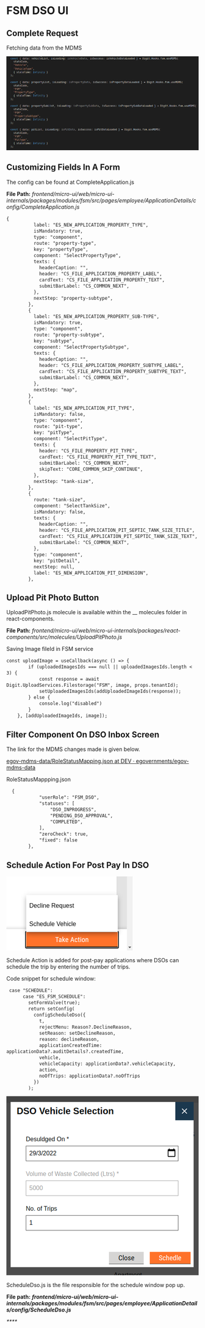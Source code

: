 # FSM DSO UI

## **Complete Request** <a href="#complete-request" id="complete-request"></a>

Fetching data from the MDMS

![](<../../../../../.gitbook/assets/image (6).png>)

## Customizing Fields In A Form <a href="#customizing-fields-in-a-form" id="customizing-fields-in-a-form"></a>

The config can be found at CompleteApplication.js

**File Path:** _frontend/micro-ui/web/micro-ui-internals/packages/modules/fsm/src/pages/employee/ApplicationDetails/config/CompleteApplication.js_

```
{
          label: "ES_NEW_APPLICATION_PROPERTY_TYPE",
          isMandatory: true,
          type: "component",
          route: "property-type",
          key: "propertyType",
          component: "SelectPropertyType",
          texts: {
            headerCaption: "",
            header: "CS_FILE_APPLICATION_PROPERTY_LABEL",
            cardText: "CS_FILE_APPLICATION_PROPERTY_TEXT",
            submitBarLabel: "CS_COMMON_NEXT",
          },
          nextStep: "property-subtype",
        },
        {
          label: "ES_NEW_APPLICATION_PROPERTY_SUB-TYPE",
          isMandatory: true,
          type: "component",
          route: "property-subtype",
          key: "subtype",
          component: "SelectPropertySubtype",
          texts: {
            headerCaption: "",
            header: "CS_FILE_APPLICATION_PROPERTY_SUBTYPE_LABEL",
            cardText: "CS_FILE_APPLICATION_PROPERTY_SUBTYPE_TEXT",
            submitBarLabel: "CS_COMMON_NEXT",
          },
          nextStep: "map",
        },
        {
          label: "ES_NEW_APPLICATION_PIT_TYPE",
          isMandatory: false,
          type: "component",
          route: "pit-type",
          key: "pitType",
          component: "SelectPitType",
          texts: {
            header: "CS_FILE_PROPERTY_PIT_TYPE",
            cardText: "CS_FILE_PROPERTY_PIT_TYPE_TEXT",
            submitBarLabel: "CS_COMMON_NEXT",
            skipText: "CORE_COMMON_SKIP_CONTINUE",
          },
          nextStep: "tank-size",
        },
        {
          route: "tank-size",
          component: "SelectTankSize",
          isMandatory: false,
          texts: {
            headerCaption: "",
            header: "CS_FILE_APPLICATION_PIT_SEPTIC_TANK_SIZE_TITLE",
            cardText: "CS_FILE_APPLICATION_PIT_SEPTIC_TANK_SIZE_TEXT",
            submitBarLabel: "CS_COMMON_NEXT",
          },
          type: "component",
          key: "pitDetail",
          nextStep: null,
          label: "ES_NEW_APPLICATION_PIT_DIMENSION",
        },
```

## Upload Pit Photo Button  <a href="#upload-pit-photo-button" id="upload-pit-photo-button"></a>

UploadPitPhoto.js molecule is available within the __ molecules folder in react-components.

**File Path:** _frontend/micro-ui/web/micro-ui-internals/packages/react-components/src/molecules/UploadPitPhoto.js_

Saving Image fileId in FSM service

```
const uploadImage = useCallback(async () => {
        if (uploadedImagesIds === null || uploadedImagesIds.length < 3) {
            const response = await Digit.UploadServices.Filestorage("FSM", image, props.tenantId);
            setUploadedImagesIds(addUploadedImageIds(response));
        } else {
            console.log("disabled")
        }
    }, [addUploadedImageIds, image]);
```

## Filter Component On DSO Inbox Screen <a href="#filter-component-in-dso-inbox-screen" id="filter-component-in-dso-inbox-screen"></a>

The link for the MDMS changes made is given below.

[<img src="https://github.com/fluidicon.png" alt="" data-size="line">egov-mdms-data/RoleStatusMapping.json at DEV · egovernments/egov-mdms-data](https://github.com/egovernments/egov-mdms-data/blob/DEV/data/pb/DIGIT-UI/RoleStatusMapping.json)

&#x20;RoleStatusMappping.json

```
  {
            "userRole": "FSM_DSO",
            "statuses": [
                "DSO_INPROGRESS",
                "PENDING_DSO_APPROVAL",
                "COMPLETED",
            ],
            "zeroCheck": true,
            "fixed": false
        },
```

## Schedule Action For Post Pay In DSO <a href="#schedule-action-for-post-pay-in-dso" id="schedule-action-for-post-pay-in-dso"></a>

![](<../../../../../.gitbook/assets/image (17).png>)

Schedule Action is added for post-pay applications where DSOs can schedule the trip by entering the number of trips.

Code snippet for schedule window:

```
 case "SCHEDULE":
      case "ES_FSM_SCHEDULE":
        setFormValve(true);
        return setConfig(
          configScheduleDso({
            t,
            rejectMenu: Reason?.DeclineReason,
            setReason: setDeclineReason,
            reason: declineReason,
            applicationCreatedTime: applicationData?.auditDetails?.createdTime,
            vehicle,
            vehicleCapacity: applicationData?.vehicleCapacity,
            action,
            noOfTrips: applicationData?.noOfTrips
          })
        );
```

![](<../../../../../.gitbook/assets/image (10).png>)

ScheduleDso.js is the file responsible for the schedule window pop up.&#x20;

**File path:** _**frontend/micro-ui/web/micro-ui-internals/packages/modules/fsm/src/pages/employee/ApplicationDetails/config/ScheduleDso.js**_

_****_
